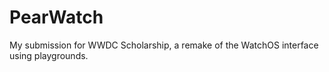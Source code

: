 # PearWatch
My submission for WWDC Scholarship, a remake of the WatchOS interface using playgrounds. 




